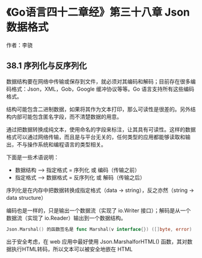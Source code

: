 # 《Go语言四十二章经》第三十八章 Json数据格式

作者：李骁

## 38.1 序列化与反序列化

数据结构要在网络中传输或保存到文件，就必须对其编码和解码；目前存在很多编码格式：Json，XML，Gob，Google 缓冲协议等等。Go 语言支持所有这些编码格式。

结构可能包含二进制数据，如果将其作为文本打印，那么可读性是很差的。另外结构内部可能包含匿名字段，而不清楚数据的用意。

通过把数据转换成纯文本，使用命名的字段来标注，让其具有可读性。这样的数据格式可以通过网络传输，而且是与平台无关的，任何类型的应用都能够读取和输出，不与操作系统和编程语言的类型相关。

下面是一些术语说明：

* 数据结构 --> 指定格式 = 序列化 或 编码（传输之前）
* 指定格式 --> 数据格式 = 反序列化 或 解码（传输之后）

序列化是在内存中把数据转换成指定格式（data -> string），反之亦然（string -> data structure）

编码也是一样的，只是输出一个数据流（实现了 io.Writer 接口）；解码是从一个数据流（实现了 io.Reader）输出到一个数据结构。
```Go
Json.Marshal() 的函数签名是 func Marshal(v interface{}) ([]byte, error)
```
出于安全考虑，在 web 应用中最好使用 Json.MarshalforHTML() 函数，其对数据执行HTML转码，所以文本可以被安全地嵌在 HTML <script> 标签中。

Json.NewEncoder() 的函数签名是 func NewEncoder(w io.Writer) *Encoder，返回的Encoder类型的指针可调用方法 Encode(v interface{})，将数据对象 v 的Json编码写入 io.Writer w 中。

Json 与 Go 类型对应如下：

* bool    对应 Json 的 booleans
* float64 对应 Json 的 numbers
* string  对应 Json 的 strings
* nil     对应 Json 的 null

不是所有的数据都可以编码为 Json 类型：只有验证通过的数据结构才能被编码：

* Json 对象只支持字符串类型的 key；要编码一个 Go map 类型，map 必须是 map[string]T（T是 Json 包中支持的任何类型）
* channel，复杂类型和函数类型不能被编码
* 不支持循环数据结构；它将引起序列化进入一个无限循环
* 指针可以被编码，实际上是对指针指向的值进行编码（或者指针是 nil）

反序列化：

UnMarshal() 的函数签名是 func Unmarshal(data []byte, v interface{}) error 把 Json 解码为数据结构。

## 38.2 Json格式处理

（一）解码任意的数据：

Json 包使用 map[string]interface{} 和 []interface{} 储存任意的 Json 对象和数组；其可以被反序列化为任何的 Json blob 存储到接口值中。

来看这个 Json 数据，被存储在变量 b 中：
```Go
b := []byte(`{"Name": "Wednesday", "Age": 6, "Parents": ["Gomez", "Morticia"]}`)
```
不用理解这个数据的结构，我们可以直接使用 Unmarshal 把这个数据编码并保存在接口值中：
```Go
var f interface{}
err := Json.Unmarshal(b, &f)
```
f 指向的值是一个 map，key 是一个字符串，value 是自身存储作为空接口类型的值：
```Go
map[string]interface{} {
    "Name": "Wednesday", 
    "Age":  6, 
    "Parents": []interface{} {
        "Gomez", 
        "Morticia", 
    }, 
}
```
要访问这个数据，我们可以使用类型断言
```Go
m := f.(map[string]interface{})
```
我们可以通过 for range 语法和 type switch 来访问其实际类型：
```Go
for k, v := range m {
    switch vv := v.(type) {
    case string:
        fmt.Println(k, "is string", vv)
    case int:
        fmt.Println(k, "is int", vv)

    case []interface{}:
        fmt.Println(k, "is an array:")
        for i, u := range vv {
            fmt.Println(i, u)
        }
    default:
        fmt.Println(k, "is of a type I don’t know how to handle")
    }
}
```
通过这种方式，你可以处理未知的 Json 数据，同时可以确保类型安全。

（二）解码数据到结构：

如果我们事先知道 Json 数据，我们可以定义一个适当的结构并对 Json 数据反序列化。下面的例子中，我们将定义：
```Go
type FamilyMember struct {
    Name    string
    Age     int
    Parents []string
}
```
并对其反序列化：
```Go
var m FamilyMember
err := Json.Unmarshal(b, &m)
```
程序实际上是分配了一个新的切片。这是一个典型的反序列化引用类型（指针、切片和 map）的例子。

（三）Dynamic Json

动态Json数据处理是一个难点，困难之处在于你在使用之前不知道Json数据的确切数据结构。

这里有两种方式处理动态的Json数据：

1.灵活类型检查
```Go
package main

import (
	"encoding/json"
	"fmt"
)

type PersonFlexible struct {
    Name interface{}
}

type Person struct {
    Name string
}

func main() {
    theJson := `{"Name": 123}`

    var personFlexible PersonFlexible
    json.Unmarshal([]byte(theJson), &personFlexible)

    if _, ok := personFlexible.Name.(string); !ok {
        panic("Name must be a string.")
    }

    // When validation passes we can use the real object and types.
    // This code will never be reached because the above will panic()...
    // But if you make the Name above a string it will run the following:
    var person Person
    json.Unmarshal([]byte(theJson), &person)

    fmt.Printf("%+v\n", person)
}
```
上面代码会panic。

2. 穷举类型检查

这个方法有点类似于JavaScript的处理方式，即大量使用typeof函数进行类型检查。你可以使用Go的switch语句优雅的实现这一方式。
```Go
package main

import (
	"encoding/Json"
	"fmt"
)
func main() {
    theJson := `123`

    var anything interface{}
    json.Unmarshal([]byte(theJson), &anything)

    switch v := anything.(type) {
    case float64:
        // v is an float64
        fmt.Printf("NUMBER: %f\n", v)

    case string:
        // v is a string
        fmt.Printf("STRING: %s\n", v)

    default:
        panic("I don't know how to handle this!")
    }
}
```
程序输出：
NUMBER: 123.000000

Go使用固定的数据类型来编解码Json键值。类似于123这样的数据将被解码为float64类型而不是int类型。这种实现方式简化了switch的结构，但是需要你实现对数据的二次加工。


Validating Json Schemas


如果你有一个结构复杂的Json数据，更为简单的方式是使用”Json Schema”。

仔细查看代码中的四种情况

1 将Json反序列化成struct对象 

2 将Json反序列化到可以存储struct的slice中

3 将Json 反序列化到map中 

4 将Json反序列化到slice中
```Go
package main

import (
	"encoding/Json"
	"fmt"
)

func main() {
	type Person struct {
		Name   string
		Age    int
		Gender bool
	}
	//unmarshal to struct
	var p Person
	var str = `{"Name":"Jane", "Age":21, "Gender":true}`
	json.Unmarshal([]byte(str), &p)
	fmt.Println(p.Name, ":", p.Age, ":", p.Gender)

	// unmarshal to slice-struct
	var ps []Person
	var aJson = `[{"Name":"Jane", "Age":21, "Gender":true}, 
				{"Name":"Rob", "Age":29, "Gender":false}]`
	json.Unmarshal([]byte(aJson), &ps)
	fmt.Println(ps, "len is", len(ps))

	// unmarshal to map[string]interface{}
	var obj interface{} // var obj map[string]interface{}
	json.Unmarshal([]byte(str), &obj)
	m := obj.(map[string]interface{})
	fmt.Println(m["Name"], ":", m["Age"], ":", m["Gender"])

	//unmarshal to slice
	var strs string = `["Go", "Java", "C", "Php"]`
	var aStr []string
	json.Unmarshal([]byte(strs), &aStr)
	//result --> [Go Java C Php]  len is 4
	fmt.Println(aStr, " len is", len(aStr))
}
```
程序输出：
```Go
Jane : 21 : true
[{Jane 21 true} {Rob 29 false}] len is 2
Jane : 21 : true
[Go Java C Php]  len is 4
```
（四）编码和解码流：

Json 包提供 Decoder 和 Encoder 类型来支持常用 Json 数据流读写。NewDecoder 和 NewEncoder 函数分别封装了 io.Reader 和 io.Writer 接口。
```Go
func NewDecoder(r io.Reader) *Decoder
func NewEncoder(w io.Writer) *Encoder
```
要想把 Json 直接写入文件，可以使用 Json.NewEncoder 初始化文件（或者任何实现 io.Writer 的类型），并调用 Encode()；反过来与其对应的是使用 Json.Decoder 和 Decode() 函数：
```Go
func NewDecoder(r io.Reader) *Decoder
func (dec *Decoder) Decode(v interface{}) error
```
来看下接口是如何对实现进行抽象的：数据结构可以是任何类型，只要其实现了某种接口，目标或源数据要能够被编码就必须实现 io.Writer 或 io.Reader 接口。由于 Go 语言中很多包都实现了 Reader 和 Writer，因此 Encoder 和 Decoder 可被应用的场景非常广泛，例如读取或写入 HTTP 连接、websockets 或文件。

方法 NewDecode 和 Decode 方法：
```Go
package main
 
import (
    "encoding/Json"
    "fmt"
    "io"
    "log"
    "strings"
)
 
type User struct {
    UserName string `Json:"username"`
    Password string `Json:"password"`
}
 
var JsonString string = `{
    "username": "phpGo@163.com", 
    "password": "123"
}`
 
func Decode(r io.Reader) (u *User, err error) {
    u = new(User)
    err = Json.NewDecoder(r).Decode(u)
    if err != nil {
        return
    }
    return
}
 
func main() {
    user, err := Decode(strings.NewReader(JsonString))
    if err != nil {
        log.Fatal(err)
    }
    fmt.Printf("%#v\n", user)
}
```
```Go
程序输出：
&main.User{UserName:"phpGo@163.com", Password:"123"}
```
我们定义了一个 Decode 函数，在这个函数进行 Json 字串的解析。然后调用 Json 的 NewDecoder 方法构造一个 Decode 对象，最后使用这个对象的 Decode 方法赋值给定义好的结构对象。

对于字串，可是使用 strings.NewReader 方法，让字串变成一个 Stream 对象。

（五）延迟解析

因为 UserName 字段，实际上是在使用的时候，才会用到他的具体类型，因此我们可以延迟解析。使用 Json.RawMessage 方式，将 Json 的字串继续以 byte 数组方式存在。
```Go
package main

import (
	"encoding/json"
	"fmt"
	"io"
	"log"
	"strings"
)

type User struct {
	UserName json.RawMessage `json:"username"`
	Password string          `json:"password"`

	Email string
	Phone int64
}

var JsonString string = `{
    "username": "phpGo@163.com", 
    "password": "123"
}`

func Decode(r io.Reader) (u *User, err error) {
	u = new(User)
	if err = json.NewDecoder(r).Decode(u); err != nil {
		return
	}

	var email string
	if err = json.Unmarshal(u.UserName, &email); err == nil {
		u.Email = email
		return
	}

	var phone int64
	if err = json.Unmarshal(u.UserName, &phone); err == nil {
		u.Phone = phone
	}

	return
}

func main() {
	user, err := Decode(strings.NewReader(JsonString))
	if err != nil {
		log.Fatal(err)
	}
	fmt.Printf("%#v\n", user)
}
```
```Go
程序输出：
&main.User{UserName:json.RawMessage{0x22, 0x70, 0x68, 0x70, 0x47, 0x6f, 0x40, 0x31, 0x36, 0x33, 0x2e, 0x63, 0x6f, 0x6d, 0x22}, Password:"123", Email:"phpGo@163.com", Phone:0}
```
（六）不定字段解析

对于未知 Json 结构的解析，不同的数据类型可以映射到接口或者使用延迟解析。有时候，会遇到 Json 的数据字段都不一样的情况。例如需要解析下面一个 Json 字串：
```Go
package main

import (
	"encoding/json"
	"fmt"
)

type Person struct {
	Name string `json:"name"`
	Age  int    `json:"age"`
}

type Place struct {
	City    string `json:"city"`
	Country string `json:"country"`
}

func decode(JsonStr []byte) (persons []Person, places []Place) {
	var data map[string][]map[string]interface{}

	err := json.Unmarshal(JsonStr, &data)
	if err != nil {
		fmt.Println(err)
		return
	}

	for i := range data["things"] {
		item := data["things"][i]
		if item["name"] != nil {
			persons = addPerson(persons, item)
		} else {
			places = addPlace(places, item)
		}
	}

	return
}

func addPerson(persons []Person, item map[string]interface{}) []Person {
	name := item["name"].(string)
	age := item["age"].(float64)
	person := Person{name, int(age)}
	persons = append(persons, person)

	return persons
}

func addPlace(places []Place, item map[string]interface{}) []Place {
	city := item["city"].(string)
	country := item["country"].(string)
	place := Place{City: city, Country: country}
	places = append(places, place)

	return places
}

var JsonString string = `{
    "things": [
        {
            "name": "Alice", 
            "age": 37
        }, 
        {
            "city": "Ipoh", 
            "country": "Malaysia"
        }, 
        {
            "name": "Bob", 
            "age": 36
        }, 
        {
            "city": "Northampton", 
            "country": "England"
        }
    ]
}`

func main() {
	personA, placeA := decode([]byte(JsonString))

	fmt.Printf("%+v\n", personA)
	fmt.Printf("%+v\n", placeA)
}
```
```Go
程序输出：
[{Name:Alice Age:37} {Name:Bob Age:36}]
[{City:Ipoh Country:Malaysia} {City:Northampton Country:England}]
```
## 38.3 XML 数据格式

如同 Json 包一样，也有 Marshal() 和 UnMarshal() 从 XML 中编码和解码数据；也可以从文件中读取和写入（或者任何实现了 io.Reader 和 io.Writer 接口的类型）

和 Json 的方式一样，XML 数据可以序列化为结构，或者从结构反序列化为 XML 数据。

## 38.4 用 Gob 传输数据

Gob 是 Go 自己的以二进制形式序列化和反序列化程序数据的格式；可以在 encoding 包中找到。这种格式的数据简称为 Gob （即 Go binary 的缩写）。

Gob 通常用于远程方法调用
用于参数和结果的传输，以及应用程序和机器之间的数据传输。 它和 Json 或 XML 有什么不同呢？Gob 特定地用于纯 Go 的环境中，例如，两个用 Go 写的服务之间的通信。这样的话服务可以被实现得更加高效和优化。 Gob 不是可外部定义，语言无关的编码方式。因此它的首选格式是二进制，而不是像 Json 和 XML 那样的文本格式。 Gob 并不是一种不同于 Go 的语言，而是在编码和解码过程中用到了 Go 的反射。
Gob 文件或流是完全自描述的：里面包含的所有类型都有一个对应的描述，并且总是可以用 Go 解码，而不需要了解文件的内容。

只有可导出的字段会被编码，零值会被忽略。在解码结构体的时候，只有同时匹配名称和可兼容类型的字段才会被解码。当源数据类型增加新字段后，Gob 解码客户端仍然可以以这种方式正常工作：解码客户端会继续识别以前存在的字段。并且还提供了很大的灵活性，比如在发送者看来，整数被编码成没有固定长度的可变长度，而忽略具体的 Go 类型。
